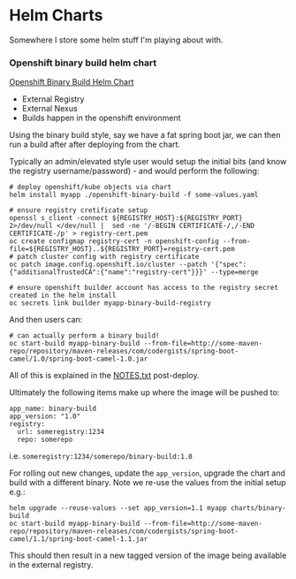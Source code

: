 # Helm Charts

Somewhere I store some helm stuff I'm playing about with.

### Openshift binary build helm chart

[Openshift Binary Build Helm Chart](./openshift-binary-build)

- External Registry
- External Nexus
- Builds happen in the openshift environment

Using the binary build style, say we have a fat spring boot jar, we can then run a build after after deploying from the chart.

Typically an admin/elevated style user would setup the initial bits (and know the registry username/password) - and would perform the following:

```
# deploy openshift/kube objects via chart
helm install myapp ./openshift-binary-build -f some-values.yaml

# ensure registry cretificate setup
openssl s_client -connect ${REGISTRY_HOST}:${REGISTRY_PORT} 2>/dev/null </dev/null |  sed -ne '/-BEGIN CERTIFICATE-/,/-END CERTIFICATE-/p' > registry-cert.pem
oc create configmap registry-cert -n openshift-config --from-file=${REGISTRY_HOST}..${REGISTRY_PORT}=registry-cert.pem
# patch cluster config with registry certificate
oc patch image.config.openshift.io/cluster --patch '{"spec":{"additionalTrustedCA":{"name":"registry-cert"}}}' --type=merge

# ensure openshift builder account has access to the registry secret created in the helm install
oc secrets link builder myapp-binary-build-registry
```

And then users can:

```
# can actually perform a binary build!
oc start-build myapp-binary-build --from-file=http://some-maven-repo/repository/maven-releases/com/codergists/spring-boot-camel/1.0/spring-boot-camel-1.0.jar
```

All of this is explained in the [NOTES.txt](./openshift-binary-build/templates/NOTES.txt) post-deploy.

Ultimately the following items make up where the image will be pushed to:
```
app_name: binary-build
app_version: "1.0"
registry:
  url: someregistry:1234
  repo: somerepo
```
i.e. `someregistry:1234/somerepo/binary-build:1.0`

For rolling out new changes, update the `app_version`, upgrade the chart and build with a different binary. Note we re-use the values from the initial setup e.g.:

```
helm upgrade --reuse-values --set app_version=1.1 myapp charts/binary-build
oc start-build myapp-binary-build --from-file=http://some-maven-repo/repository/maven-releases/com/codergists/spring-boot-camel/1.1/spring-boot-camel-1.1.jar
```

This should then result in a new tagged version of the image being available in the external registry.